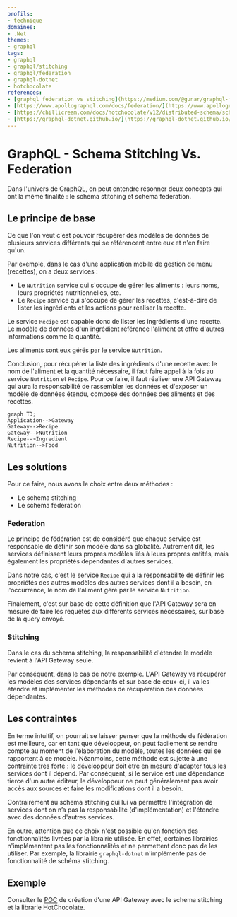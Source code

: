 ```yaml
---
profils:
- technique  
domaines:
- .Net
themes:
- graphql  
tags:
- graphql
- graphql/stitching
- graphql/federation
- graphql-dotnet
- hotchocolate
references:
- [graphql federation vs stitching](https://medium.com/@gunar/graphql-federation-vs-stitching-7a7bd3587aa0)
- [https://www.apollographql.com/docs/federation/](https://www.apollographql.com/docs/federation/)
- [https://chillicream.com/docs/hotchocolate/v12/distributed-schema/schema-stitching](https://chillicream.com/docs/hotchocolate/v12/distributed-schema/schema-stitching)
- [https://graphql-dotnet.github.io/](https://graphql-dotnet.github.io/)  
---
```


# GraphQL - Schema Stitching Vs. Federation

Dans l'univers de GraphQL, on peut entendre résonner deux concepts qui ont la même finalité : le schema stitching et schema federation.

## Le principe de base

Ce que l'on veut c'est pouvoir récupérer des modèles de données de plusieurs services différents qui se référencent entre eux et n'en faire qu'un.

Par exemple, dans le cas d'une application mobile de gestion de menu (recettes), on a deux services :

- Le `Nutrition` service qui s'occupe de gérer les aliments : leurs noms, leurs propriétés nutritionnelles, etc.  
- Le `Recipe` service qui s'occupe de gérer les recettes, c'est-à-dire de lister les ingrédients et les actions pour réaliser la recette.

Le service `Recipe` est capable donc de lister les ingrédients d'une recette. Le modèle de données d'un ingrédient référence l'aliment et offre d'autres informations comme la quantité.

Les aliments sont eux gérés par le service `Nutrition`.

Conclusion, pour récupérer la liste des ingrédients d'une recette avec le nom de l'aliment et la quantité nécessaire, il faut faire appel à la fois au service `Nutrition` et `Recipe`. Pour ce faire, il faut réaliser une API Gateway qui aura la responsabilité de rassembler les données et d'exposer un modèle de données étendu, composé des données des aliments et des recettes.

```mermaid  
graph TD;  
Application-->Gateway  
Gateway-->Recipe  
Gateway-->Nutrition  
Recipe-->Ingredient  
Nutrition-->Food
```

## Les solutions

Pour ce faire, nous avons le choix entre deux méthodes :  
- Le schema stitching  
- Le schema federation

### Federation

Le principe de fédération est de considéré que chaque service est responsable de définir son modèle dans sa globalité. Autrement dit, les services définissent leurs propres modèles liés à leurs propres entités, mais également les propriétés dépendantes d'autres services.

Dans notre cas, c'est le service `Recipe` qui a la responsabilité de définir les propriétés des autres modèles des autres services dont il a besoin, en l'occurrence, le nom de l'aliment géré par le service `Nutrition`.

Finalement, c'est sur base de cette définition que l'API Gateway sera en mesure de faire les requêtes aux différents services nécessaires, sur base de la query envoyé.

### Stitching

Dans le cas du schema stitching, la responsabilité d'étendre le modèle revient à l'API Gateway seule.

Par conséquent, dans le cas de notre exemple. L'API Gateway va récupérer les modèles des services dépendants et sur base de ceux-ci, il va les étendre et implémenter les méthodes de récupération des données dépendantes.

## Les contraintes

En terme intuitif, on pourrait se laisser penser que la méthode de fédération est meilleure, car en tant que développeur, on peut facilement se rendre compte au moment de l'élaboration du modèle, toutes les données qui se rapportent à ce modèle. Néanmoins, cette méthode est sujette à une contrainte très forte : le développeur doit être en mesure d'adapter tous les services dont il dépend. Par conséquent, si le service est une dépendance tierce d'un autre éditeur, le développeur ne peut généralement pas avoir accès aux sources et faire les modifications dont il a besoin.

Contrairement au schema stitching qui lui va permettre l'intégration de services dont on n’a pas la responsabilité (d'implémentation) et l'étendre avec des données d'autres services.

En outre, attention que ce choix n'est possible qu'en fonction des fonctionnalités livrées par la librairie utilisée. En effet, certaines librairies n'implémentent pas les fonctionnalités et ne permettent donc pas de les utiliser. Par exemple, la librairie `graphql-dotnet` n'implémente pas de fonctionnalité de schéma stitching.

## Exemple

Consulter le [POC](https://github.com/diplomegalo/Poc/tree/master/Poc.GraphQL.Gtw) de création d'une API Gateway avec le schema stitching et la librarie HotChocolate.